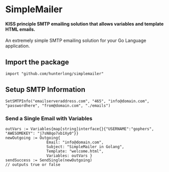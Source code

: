 # SimpleMailer
#### KISS principle SMTP emailing solution that allows variables and template HTML emails.

An extremely simple SMTP emailing solution for your Go Language application.

## Import the package
```
import "github.com/hunterlong/simplemailer"
```

## Setup SMTP Information
```
SetSMTPInfo("emailserveraddress.com", "465", "info@domain.com", "passwordhere", "from@domain.com", "./emails")
```

### Send a Single Email with Variables
```
outVars := Variables{map[string]interface{}{"USERNAME":"gophers", "AWESOMEKEY": "j7sN8qo7xb1Xy0"}}
newOutgoing := Outgoing{
                  Email: "info@domain.com", 
                  Subject: "SimpleMailer in Golang", 
                  Template: "welcome.html", 
                  Variables: outVars }
sendSuccess := SendSingle(newOutgoing)
// outputs true or false
```
